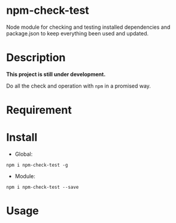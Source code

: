 # npm-check-test

Node module for checking and testing installed dependencies and package.json to keep everything been used and updated.

# Description

__This project is still under development.__

Do all the check and operation with `npm` in a promised way.

# Requirement

# Install

- Global:

```
npm i npm-check-test -g
```

- Module:

```
npm i npm-check-test --save
```

# Usage
